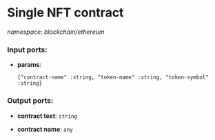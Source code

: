 # Single NFT contract

_namespace: blockchain/ethereum_

### Input ports:

* __params__: 
    ```
    {"contract-name" :string, "token-name" :string, "token-symbol" :string}
    ```

### Output ports:

* __contract text__: ` string `


* __contract name__: ` any `

